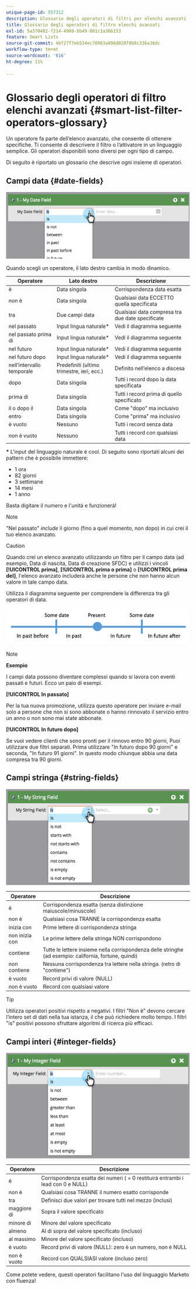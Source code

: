 ```yaml
---
unique-page-id: 557312
description: Glossario degli operatori di filtri per elenchi avanzati - Documentazione di Marketo - Documentazione del prodotto
title: Glossario degli operatori di filtro elenchi avanzati
exl-id: 5a370482-f214-4909-bb49-801c1a36b153
feature: Smart Lists
source-git-commit: 4bf27f7eb534ec76983a898d020f0b8c336a36dc
workflow-type: tm+mt
source-wordcount: '616'
ht-degree: 11%

---
```


# Glossario degli operatori di filtro elenchi avanzati {#smart-list-filter-operators-glossary}

Un operatore fa parte dell’elenco avanzato, che consente di ottenere specifiche. Ti consente di descrivere il filtro o l’attivatore in un linguaggio semplice. Gli operatori disponibili sono diversi per ogni tipo di campo.

Di seguito è riportato un glossario che descrive ogni insieme di operatori.

## Campi data {#date-fields}

![](assets/smart-list-filter-operators-glossary-1.png)

Quando scegli un operatore, il lato destro cambia in modo dinamico.

<table><thead>
  <tr>
    <th>Operatore</th>
    <th>Lato destro</th>
    <th>Descrizione</th>
  </tr></thead>
<tbody>
  <tr>
    <td>è</td>
    <td>Data singola</td>
    <td>Corrispondenza data esatta</td>
  </tr>
  <tr>
    <td>non è</td>
    <td>Data singola</td>
    <td>Qualsiasi data ECCETTO quella specificata</td>
  </tr>
  <tr>
    <td>tra</td>
    <td>Due campi data</td>
    <td>Qualsiasi data compresa tra due date specificate</td>
  </tr>
  <tr>
    <td>nel passato</td>
    <td>Input lingua naturale*</td>
    <td>Vedi il diagramma seguente</td>
  </tr>
  <tr>
    <td>nel passato prima di</td>
    <td>Input lingua naturale*</td>
    <td>Vedi il diagramma seguente</td>
  </tr>
  <tr>
    <td>nel futuro</td>
    <td>Input lingua naturale*</td>
    <td>Vedi il diagramma seguente</td>
  </tr>
  <tr>
    <td>nel futuro dopo</td>
    <td>Input lingua naturale*</td>
    <td>Vedi il diagramma seguente</td>
  </tr>
  <tr>
    <td>nell’intervallo temporale</td>
    <td>Predefiniti (ultimo trimestre, ieri, ecc.)</td>
    <td>Definito nell’elenco a discesa</td>
  </tr>
  <tr>
    <td>dopo</td>
    <td>Data singola</td>
    <td>Tutti i record dopo la data specificata</td>
  </tr>
  <tr>
    <td>prima di</td>
    <td>Data singola</td>
    <td>Tutti i record prima di quello specificato</td>
  </tr>
  <tr>
    <td>il o dopo il</td>
    <td>Data singola</td>
    <td>Come "dopo" ma inclusivo</td>
  </tr>
  <tr>
    <td>entro</td>
    <td>Data singola</td>
    <td>Come "prima" ma inclusivo</td>
  </tr>
  <tr>
    <td>è vuoto</td>
    <td>Nessuno</td>
    <td>Tutti i record senza data</td>
  </tr>
  <tr>
    <td>non è vuoto</td>
    <td>Nessuno</td>
    <td>Tutti i record con qualsiasi data</td>
  </tr>
</tbody></table>

**&#42;** L&#39;input del linguaggio naturale è cool. Di seguito sono riportati alcuni dei pattern che è possibile immettere:

* 1 ora
* 82 giorni
* 3 settimane
* 14 mesi
* 1 anno

Basta digitare il numero e l&#39;unità e funzionerà!

>[!NOTE]
>
>&quot;Nel passato&quot; _include_ il giorno (fino a quel momento, non dopo) in cui crei il tuo elenco avanzato.

>[!CAUTION]
>
>Quando crei un elenco avanzato utilizzando un filtro per il campo data (ad esempio, Data di nascita, Data di creazione SFDC) e utilizzi i vincoli **[!UICONTROL prima]**, **[!UICONTROL prima o prima]** o **[!UICONTROL prima del]**, l&#39;elenco avanzato includerà anche le persone che non hanno alcun valore in tale campo data.

Utilizza il diagramma seguente per comprendere la differenza tra gli operatori di data.

![](assets/smart-list-filter-operators-glossary-2.png)

>[!NOTE]
>
>**Esempio**
>
>I campi data possono diventare complessi quando si lavora con eventi passati e futuri. Ecco un paio di esempi.
>
>**[!UICONTROL In passato]**
>
>Per la tua nuova promozione, utilizza questo operatore per inviare e-mail solo a persone che non si sono abbonate o hanno rinnovato il servizio entro un anno o non sono mai state abbonate.
>
>**[!UICONTROL In futuro dopo]**
>
>Se vuoi vedere clienti che sono pronti per il rinnovo entro 90 giorni, Puoi utilizzare due filtri separati. Prima utilizzare &quot;In futuro dopo 90 giorni&quot; e seconda, &quot;In futuro 91 giorni&quot;. In questo modo chiunque abbia una data compresa tra 90 giorni.

## Campi stringa {#string-fields}

![](assets/smart-list-filter-operators-glossary-3.png)

<table><thead>
  <tr>
    <th>Operatore</th>
    <th>Descrizione</th>
  </tr></thead>
<tbody>
  <tr>
    <td>è</td>
    <td>Corrispondenza esatta (senza distinzione maiuscole/minuscole)</td>
  </tr>
  <tr>
    <td>non è</td>
    <td>Qualsiasi cosa TRANNE la corrispondenza esatta</td>
  </tr>
  <tr>
    <td>inizia con</td>
    <td>Prime lettere di corrispondenza stringa</td>
  </tr>
  <tr>
    <td>non inizia con</td>
    <td>Le prime lettere della stringa NON corrispondono</td>
  </tr>
  <tr>
    <td>contiene</td>
    <td>Tutte le lettere insieme nella corrispondenza delle stringhe (ad esempio: california, fortune, quindi)</td>
  </tr>
  <tr>
    <td>non contiene</td>
    <td>Nessuna corrispondenza tra lettere nella stringa. (retro di "contiene")</td>
  </tr>
  <tr>
    <td>è vuoto</td>
    <td>Record privi di valore (NULL)</td>
  </tr>
  <tr>
    <td>non è vuoto</td>
    <td>Record con qualsiasi valore</td>
  </tr>
</tbody>
</table>

>[!TIP]
>
>Utilizza operatori positivi rispetto a negativi. I filtri &quot;Non è&quot; devono cercare l’intero set di dati nella tua istanza, il che può richiedere molto tempo. I filtri &quot;is&quot; positivi possono sfruttare algoritmi di ricerca più efficaci.

## Campi interi {#integer-fields}

![](assets/smart-list-filter-operators-glossary-4.png)

<table><thead>
  <tr>
    <th>Operatore</th>
    <th>Descrizione</th>
  </tr></thead>
<tbody>
  <tr>
    <td>è</td>
    <td>Corrispondenza esatta dei numeri ( = 0 restituirà entrambi i lead con 0 e NULL)</td>
  </tr>
  <tr>
    <td>non è</td>
    <td>Qualsiasi cosa TRANNE il numero esatto corrisponde</td>
  </tr>
  <tr>
    <td>tra</td>
    <td>Definisci due valori per trovare tutti nel mezzo (inclusi)</td>
  </tr>
  <tr>
    <td>maggiore di</td>
    <td>Sopra il valore specificato</td>
  </tr>
  <tr>
    <td>minore di</td>
    <td>Minore del valore specificato</td>
  </tr>
  <tr>
    <td>almeno</td>
    <td>Al di sopra del valore specificato (incluso)</td>
  </tr>
  <tr>
    <td>al massimo</td>
    <td>Minore del valore specificato (incluso)</td>
  </tr>
  <tr>
    <td>è vuoto</td>
    <td>Record privi di valore (NULL): zero è un numero, non è NULL</td>
  </tr>
  <tr>
    <td>non è vuoto</td>
    <td>Record con QUALSIASI valore (incluso zero)</td>
  </tr>
</tbody>
</table>

Come potete vedere, questi operatori facilitano l&#39;uso del linguaggio Marketo con fluenza!
